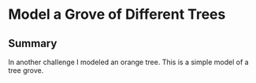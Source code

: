 # Model a Grove of Different Trees

## Summary
In another challenge I modeled an orange tree. This is a simple model of a tree grove.
